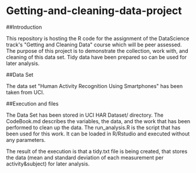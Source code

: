 # Getting-and-cleaning-data-project

##Introduction

This repository is hosting the R code for the assignment of the DataScience track's "Getting and Cleaning Data" course which will be peer assessed.
The purpose of this project is to demonstrate the collection, work with, and cleaning of this data set. Tidy data have been prepared so can be used for later analysis.

##Data Set

The data set "Human Activity Recognition Using Smartphones" has been taken from UCI.

##Execution and files

The Data Set has been stored in UCI HAR Dataset/ directory.
The CodeBook.md describes the variables, the data, and the work that has been performed to clean up the data.
The run_analysis.R is the script that has been used for this work. It can be loaded in R/Rstudio and executed without any parameters.

The result of the execution is that a tidy.txt file is being created, that stores the data (mean and standard deviation of each measurement per activity&subject) for later analysis.
